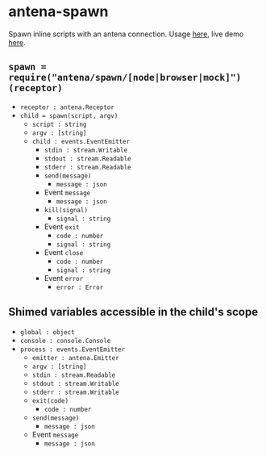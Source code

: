 
# antena-spawn

Spawn inline scripts with an antena connection.
Usage [here](/demo), live demo [here](https://cdn.rawgit.com/lachrist/antena-spawn/eec847bb/demo/index.html).

## `spawn = require("antena/spawn/[node|browser|mock]")(receptor)`

* `receptor : antena.Receptor`
* `child = spawn(script, argv)`
  * `script : string`
  * `argv : [string]`
  * `child : events.EventEmitter`
    * `stdin : stream.Writable`
    * `stdout : stream.Readable`
    * `stderr : stream.Readable`
    * `send(message)`
      * `message : json`
    * Event `message`
      * `message : json`
    * `kill(signal)`
      * `signal : string`
    * Event `exit`
      * `code : number`
      * `signal : string`
    * Event `close`
      * `code : number`
      * `signal : string`
    * Event `error`
      * `error : Error`

## Shimed variables accessible in the child's scope

* `global : object`
* `console : console.Console`
* `process : events.EventEmitter`
    * `emitter : antena.Emitter`
    * `argv : [string]`
    * `stdin : stream.Readable`
    * `stdout : stream.Writable`
    * `stderr : stream.Writable`
    * `exit(code)`
      * `code : number`
    * `send(message)`
      * `message : json`
    * Event `message`
      * `message : json`
